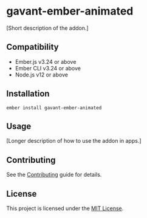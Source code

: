 gavant-ember-animated
==============================================================================

[Short description of the addon.]


Compatibility
------------------------------------------------------------------------------

* Ember.js v3.24 or above
* Ember CLI v3.24 or above
* Node.js v12 or above


Installation
------------------------------------------------------------------------------

```
ember install gavant-ember-animated
```


Usage
------------------------------------------------------------------------------

[Longer description of how to use the addon in apps.]


Contributing
------------------------------------------------------------------------------

See the [Contributing](CONTRIBUTING.md) guide for details.


License
------------------------------------------------------------------------------

This project is licensed under the [MIT License](LICENSE.md).
